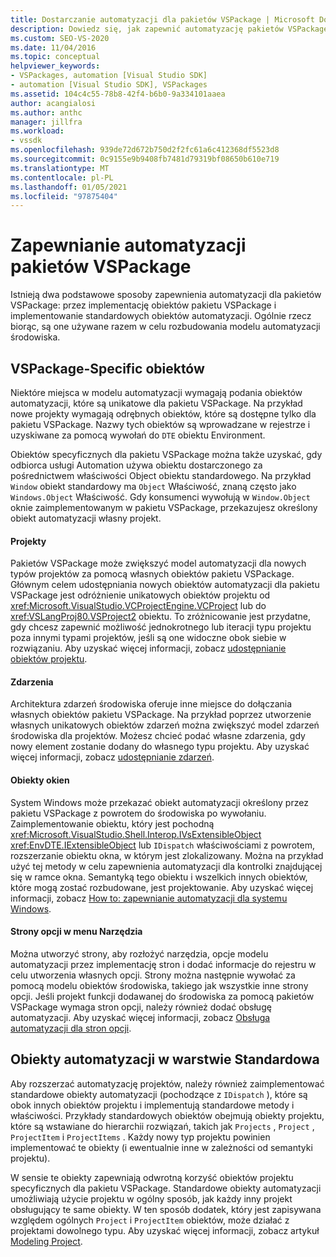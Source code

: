 ```yaml
---
title: Dostarczanie automatyzacji dla pakietów VSPackage | Microsoft Docs
description: Dowiedz się, jak zapewnić automatyzację pakietów VSPackage przez implementację obiektów pakietu VSPackage i implementujących standardowe obiekty automatyzacji.
ms.custom: SEO-VS-2020
ms.date: 11/04/2016
ms.topic: conceptual
helpviewer_keywords:
- VSPackages, automation [Visual Studio SDK]
- automation [Visual Studio SDK], VSPackages
ms.assetid: 104c4c55-78b8-42f4-b6b0-9a334101aaea
author: acangialosi
ms.author: anthc
manager: jillfra
ms.workload:
- vssdk
ms.openlocfilehash: 939de72d672b750d2f2fc61a6c412368df5523d8
ms.sourcegitcommit: 0c9155e9b9408fb7481d79319bf08650b610e719
ms.translationtype: MT
ms.contentlocale: pl-PL
ms.lasthandoff: 01/05/2021
ms.locfileid: "97875404"
---
```

# <a name="providing-automation-for-vspackages"></a>Zapewnianie automatyzacji pakietów VSPackage
Istnieją dwa podstawowe sposoby zapewnienia automatyzacji dla pakietów VSPackage: przez implementację obiektów pakietu VSPackage i implementowanie standardowych obiektów automatyzacji. Ogólnie rzecz biorąc, są one używane razem w celu rozbudowania modelu automatyzacji środowiska.

## <a name="vspackage-specific-objects"></a>VSPackage-Specific obiektów
 Niektóre miejsca w modelu automatyzacji wymagają podania obiektów automatyzacji, które są unikatowe dla pakietu VSPackage. Na przykład nowe projekty wymagają odrębnych obiektów, które są dostępne tylko dla pakietu VSPackage. Nazwy tych obiektów są wprowadzane w rejestrze i uzyskiwane za pomocą wywołań do `DTE` obiektu Environment.

 Obiektów specyficznych dla pakietu VSPackage można także uzyskać, gdy odbiorca usługi Automation używa obiektu dostarczonego za pośrednictwem właściwości Object obiektu standardowego. Na przykład `Window` obiekt standardowy ma `Object` Właściwość, znaną często jako `Windows.Object` Właściwość. Gdy konsumenci wywołują w `Window.Object` oknie zaimplementowanym w pakietu VSPackage, przekazujesz określony obiekt automatyzacji własny projekt.

#### <a name="projects"></a>Projekty
 Pakietów VSPackage może zwiększyć model automatyzacji dla nowych typów projektów za pomocą własnych obiektów pakietu VSPackage. Głównym celem udostępniania nowych obiektów automatyzacji dla pakietu VSPackage jest odróżnienie unikatowych obiektów projektu od <xref:Microsoft.VisualStudio.VCProjectEngine.VCProject> lub do <xref:VSLangProj80.VSProject2> obiektu. To zróżnicowanie jest przydatne, gdy chcesz zapewnić możliwość jednokrotnego lub iteracji typu projektu poza innymi typami projektów, jeśli są one widoczne obok siebie w rozwiązaniu. Aby uzyskać więcej informacji, zobacz [udostępnianie obiektów projektu](../../extensibility/internals/exposing-project-objects.md).

#### <a name="events"></a>Zdarzenia
 Architektura zdarzeń środowiska oferuje inne miejsce do dołączania własnych obiektów pakietu VSPackage. Na przykład poprzez utworzenie własnych unikatowych obiektów zdarzeń można zwiększyć model zdarzeń środowiska dla projektów. Możesz chcieć podać własne zdarzenia, gdy nowy element zostanie dodany do własnego typu projektu. Aby uzyskać więcej informacji, zobacz [udostępnianie zdarzeń](../../extensibility/internals/exposing-events-in-the-visual-studio-sdk.md).

#### <a name="window-objects"></a>Obiekty okien
 System Windows może przekazać obiekt automatyzacji określony przez pakietu VSPackage z powrotem do środowiska po wywołaniu. Zaimplementowanie obiektu, który jest pochodną <xref:Microsoft.VisualStudio.Shell.Interop.IVsExtensibleObject> <xref:EnvDTE.IExtensibleObject> lub `IDispatch` właściwościami z powrotem, rozszerzanie obiektu okna, w którym jest zlokalizowany. Można na przykład użyć tej metody w celu zapewnienia automatyzacji dla kontrolki znajdującej się w ramce okna. Semantyką tego obiektu i wszelkich innych obiektów, które mogą zostać rozbudowane, jest projektowanie. Aby uzyskać więcej informacji, zobacz [How to: zapewnianie automatyzacji dla systemu Windows](../../extensibility/internals/how-to-provide-automation-for-windows.md).

#### <a name="options-pages-on-the-tools-menu"></a>Strony opcji w menu Narzędzia
 Można utworzyć strony, aby rozłożyć narzędzia, opcje modelu automatyzacji przez implementację stron i dodać informacje do rejestru w celu utworzenia własnych opcji. Strony można następnie wywołać za pomocą modelu obiektów środowiska, takiego jak wszystkie inne strony opcji. Jeśli projekt funkcji dodawanej do środowiska za pomocą pakietów VSPackage wymaga stron opcji, należy również dodać obsługę automatyzacji. Aby uzyskać więcej informacji, zobacz [Obsługa automatyzacji dla stron opcji](../../extensibility/internals/automation-support-for-options-pages.md).

## <a name="standard-automation-objects"></a>Obiekty automatyzacji w warstwie Standardowa
 Aby rozszerzać automatyzację projektów, należy również zaimplementować standardowe obiekty automatyzacji (pochodzące z `IDispatch` ), które są obok innych obiektów projektu i implementują standardowe metody i właściwości. Przykłady standardowych obiektów obejmują obiekty projektu, które są wstawiane do hierarchii rozwiązań, takich jak `Projects` , `Project` , `ProjectItem` i `ProjectItems` . Każdy nowy typ projektu powinien implementować te obiekty (i ewentualnie inne w zależności od semantyki projektu).

 W sensie te obiekty zapewniają odwrotną korzyść obiektów projektu specyficznych dla pakietu VSPackage. Standardowe obiekty automatyzacji umożliwiają użycie projektu w ogólny sposób, jak każdy inny projekt obsługujący te same obiekty. W ten sposób dodatek, który jest zapisywana względem ogólnych `Project` i `ProjectItem` obiektów, może działać z projektami dowolnego typu. Aby uzyskać więcej informacji, zobacz artykuł [Modeling Project](../../extensibility/internals/project-modeling.md).
